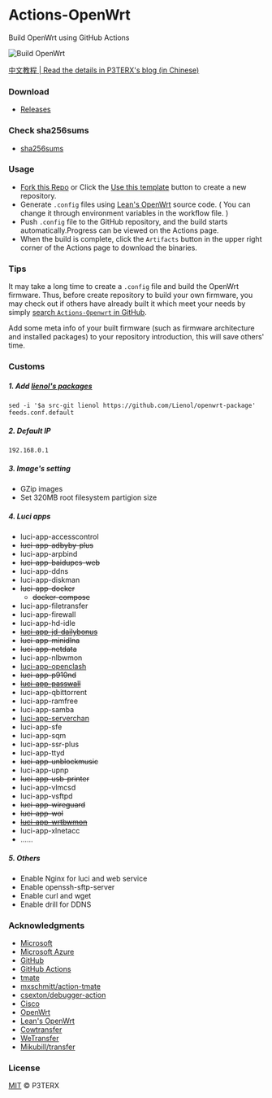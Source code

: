 # Actions-OpenWrt

Build OpenWrt using GitHub Actions

![Build OpenWrt](https://github.com/eallion/openwrt/workflows/Build%20OpenWrt/badge.svg)

[中文教程 | Read the details in P3TERX's blog (in Chinese)](https://p3terx.com/archives/build-openwrt-with-github-actions.html)

### Download

- [Releases](https://github.com/eallion/openwrt/releases/latest/download/openwrt-x86-64-generic-squashfs-combined.img.gz)

### Check sha256sums

- [sha256sums](https://github.com/eallion/openwrt/releases/latest/download/sha256sums)

### Usage

- [Fork this Repo](https://github.com/eallion/openwrt) or Click the [Use this template](https://github.com/P3TERX/Actions-OpenWrt/generate) button to create a new repository.
- Generate `.config` files using [Lean's OpenWrt](https://github.com/coolsnowwolf/lede) source code. ( You can change it through environment variables in the workflow file. )
- Push `.config` file to the GitHub repository, and the build starts automatically.Progress can be viewed on the Actions page.
- When the build is complete, click the `Artifacts` button in the upper right corner of the Actions page to download the binaries.

### Tips

It may take a long time to create a `.config` file and build the OpenWrt firmware. Thus, before create repository to build your own firmware, you may check out if others have already built it which meet your needs by simply [search `Actions-Openwrt` in GitHub](https://github.com/search?q=Actions-openwrt).

Add some meta info of your built firmware (such as firmware architecture and installed packages) to your repository introduction, this will save others' time.

### Customs

##### 1. Add [lienol's packages](https://github.com/Lienol/openwrt-package)
```
sed -i '$a src-git lienol https://github.com/Lienol/openwrt-package' feeds.conf.default
```

##### 2. Default IP
```
192.168.0.1
```

##### 3. Image's setting
- GZip images	
- Set 320MB root filesystem partigion size

##### 4. Luci apps
- luci-app-accesscontrol	
- ~~luci-app-adbyby-plus~~
- luci-app-arpbind	
- ~~luci-app-baidupcs-web~~
- luci-app-ddns	
- luci-app-diskman
- ~~luci-app-docker~~
  - ~~docker-compose~~
- luci-app-filetransfer	
- luci-app-firewall	
- luci-app-hd-idle	
- ~~[luci-app-jd-dailybonus](https://github.com/jerrykuku/luci-app-jd-dailybonus.git)~~
- ~~luci-app-minidlna~~
- ~~luci-app-netdata~~
- luci-app-nlbwmon	
- [luci-app-openclash](https://github.com/vernesong/OpenClash.git)
- ~~luci-app-p910nd~~
- ~~[luci-app-passwall](https://github.com/Lienol/openwrt-package)~~
- luci-app-qbittorrent	
- luci-app-ramfree	
- luci-app-samba
- [luci-app-serverchan](https://github.com/tty228/luci-app-serverchan.git)
- luci-app-sfe	
- luci-app-sqm	
- luci-app-ssr-plus	 
- luci-app-ttyd
- ~~luci-app-unblockmusic~~
- luci-app-upnp	
- ~~luci-app-usb-printer~~
- luci-app-vlmcsd	
- luci-app-vsftpd	
- ~~luci-app-wireguard~~	
- ~~luci-app-wol~~	
- ~~[luci-app-wrtbwmon](https://github.com/brvphoenix/luci-app-wrtbwmon.git)~~
- luci-app-xlnetacc
- ……

##### 5. Others
- Enable Nginx for luci and web service
- Enable openssh-sftp-server
- Enable curl and wget
- Enable drill for DDNS

### Acknowledgments

- [Microsoft](https://www.microsoft.com)
- [Microsoft Azure](https://azure.microsoft.com)
- [GitHub](https://github.com)
- [GitHub Actions](https://github.com/features/actions)
- [tmate](https://github.com/tmate-io/tmate)
- [mxschmitt/action-tmate](https://github.com/mxschmitt/action-tmate)
- [csexton/debugger-action](https://github.com/csexton/debugger-action)
- [Cisco](https://www.cisco.com/)
- [OpenWrt](https://github.com/openwrt/openwrt)
- [Lean's OpenWrt](https://github.com/coolsnowwolf/lede)
- [Cowtransfer](https://cowtransfer.com)
- [WeTransfer](https://wetransfer.com/)
- [Mikubill/transfer](https://github.com/Mikubill/transfer)

### License

[MIT](https://github.com/P3TERX/Actions-OpenWrt/blob/master/LICENSE) © P3TERX
